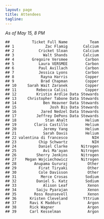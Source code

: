 ```yaml
---
layout: page
title: Attendees
tagline: 
---
```


_As of May 15, 8 PM_


    ##          Ticket Full Name          Team
    ## 1              Zac Flamig       Calcium
    ## 2           Cricket Sloan       Calcium
    ## 3             Walt Shands       Calcium
    ## 4        Gregoire Versmee        Carbon
    ## 5           Laura VERSMEE        Carbon
    ## 6           Paul Avillach        Carbon
    ## 7           Jessica Lyons        Carbon
    ## 8            Rayna Harris        Copper
    ## 9            Brad Chapman        Copper
    ## 10     Sarah Wait Zaranek        Copper
    ## 11         Rebecca Calisi        Copper
    ## 12         Kristin Ardlie Data Stewards
    ## 13     Christopher Tabone Data Stewards
    ## 14            Ben Heavner Data Stewards
    ## 15               Josh Bis Data Stewards
    ## 16           Jared Nedzel Data Stewards
    ## 17         Jeffrey DePons Data Stewards
    ## 18             Stan Ahalt        Helium
    ## 19        Claris Castillo        Helium
    ## 20            Jeremy Yang        Helium
    ## 21            Sarah Davis        Helium
    ## 22 valentina di francesco           NIH
    ## 23          Chip Schwartz           NIH
    ## 24          Daniel Clarke      Nitrogen
    ## 25            Avi Ma'ayan      Nitrogen
    ## 26         Sherry Jenkins      Nitrogen
    ## 27    Megan Wojciechowicz      Nitrogen
    ## 28        Anupama Gururaj         Other
    ## 29          Firat Tiryaki         Other
    ## 30          Cole Davisson         Other
    ## 31           Merce Crosas        Sodium
    ## 32         Daniel S. Katz        Sodium
    ## 33            Alison Leaf         Xenon
    ## 34         Saiju Pyarajan         Xenon
    ## 35        Ross Rounsevell         Xenon
    ## 36      Kristen Cleveland       Yttrium
    ## 37      Ravi K Madduri            Argon
    ## 38      Rick Wagner               Argon
    ## 39      Carl Kesselman            Argon
